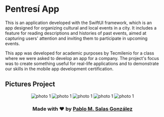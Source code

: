 # Pentresí App

This is an application developed with the SwiftUI framework, which is an app designed for organizing cultural and local events in a city. It includes a feature for reading descriptions and histories of past events, aimed at capturing users' attention and inviting them to participate in upcoming events.

This app was developed for academic purposes by Tecmilenio for a class where we were asked to develop an app for a company. The project's focus was to create something useful for real-life applications and to demonstrate our skills in the mobile app development certification.

## Pictures Project


<div align="center">

![photo 1](/ReadmeReasures/image-1.PNG)
![photo 1](/ReadmeReasures/image-2.PNG)
![photo 1](/ReadmeReasures/image-3.PNG)
![photo 1](/ReadmeReasures/image-4.PNG)
![photo 1](/ReadmeReasures/image-5.PNG)

### Made with ♥ by [Pablo M. Salas González](https://github.com/i343SPARK)

</div>